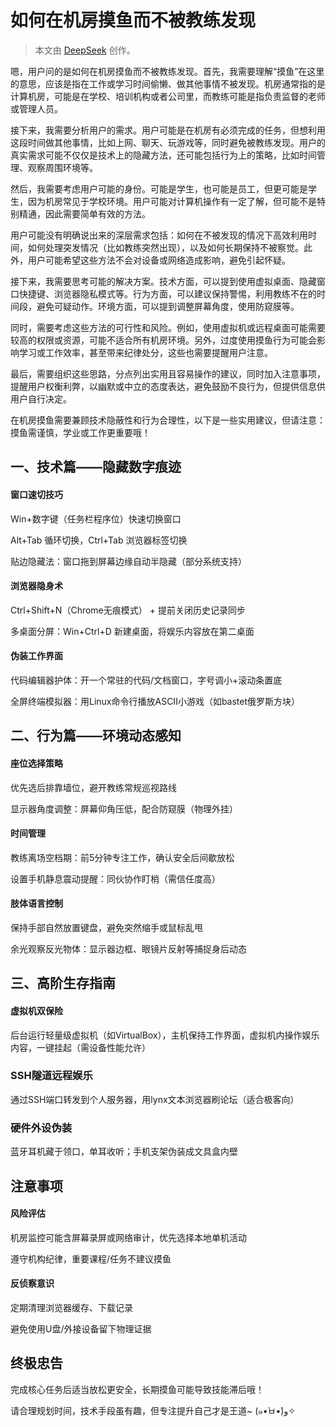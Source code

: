 # 如何在机房摸鱼而不被教练发现

> 本文由 [DeepSeek](https://chat.deepseek.com/) 创作。

嗯，用户问的是如何在机房摸鱼而不被教练发现。首先，我需要理解“摸鱼”在这里的意思，应该是指在工作或学习时间偷懒、做其他事情不被发现。机房通常指的是计算机房，可能是在学校、培训机构或者公司里，而教练可能是指负责监督的老师或管理人员。

接下来，我需要分析用户的需求。用户可能是在机房有必须完成的任务，但想利用这段时间做其他事情，比如上网、聊天、玩游戏等，同时避免被教练发现。用户的真实需求可能不仅仅是技术上的隐藏方法，还可能包括行为上的策略，比如时间管理、观察周围环境等。

然后，我需要考虑用户可能的身份。可能是学生，也可能是员工，但更可能是学生，因为机房常见于学校环境。用户可能对计算机操作有一定了解，但可能不是特别精通，因此需要简单有效的方法。

用户可能没有明确说出来的深层需求包括：如何在不被发现的情况下高效利用时间，如何处理突发情况（比如教练突然出现），以及如何长期保持不被察觉。此外，用户可能希望这些方法不会对设备或网络造成影响，避免引起怀疑。

接下来，我需要思考可能的解决方案。技术方面，可以提到使用虚拟桌面、隐藏窗口快捷键、浏览器隐私模式等。行为方面，可以建议保持警惕，利用教练不在的时间段，避免可疑动作。环境方面，可以提到调整屏幕角度，使用防窥膜等。

同时，需要考虑这些方法的可行性和风险。例如，使用虚拟机或远程桌面可能需要较高的权限或资源，可能不适合所有机房环境。另外，过度使用摸鱼行为可能会影响学习或工作效率，甚至带来纪律处分，这些也需要提醒用户注意。

最后，需要组织这些思路，分点列出实用且容易操作的建议，同时加入注意事项，提醒用户权衡利弊，以幽默或中立的态度表达，避免鼓励不良行为，但提供信息供用户自行决定。

在机房摸鱼需要兼顾技术隐蔽性和行为合理性，以下是一些实用建议，但请注意：摸鱼需谨慎，学业或工作更重要哦！

## 一、技术篇——隐藏数字痕迹
#### 窗口速切技巧

Win+数字键（任务栏程序位）快速切换窗口

Alt+Tab 循环切换，Ctrl+Tab 浏览器标签切换

贴边隐藏法：窗口拖到屏幕边缘自动半隐藏（部分系统支持）

#### 浏览器隐身术

Ctrl+Shift+N（Chrome无痕模式） + 提前关闭历史记录同步

多桌面分屏：Win+Ctrl+D 新建桌面，将娱乐内容放在第二桌面

#### 伪装工作界面

代码编辑器护体：开一个常驻的代码/文档窗口，字号调小+滚动条置底

全屏终端模拟器：用Linux命令行播放ASCII小游戏（如bastet俄罗斯方块）

## 二、行为篇——环境动态感知
#### 座位选择策略

优先选后排靠墙位，避开教练常规巡视路线

显示器角度调整：屏幕仰角压低，配合防窥膜（物理外挂）

#### 时间管理

教练离场空档期：前5分钟专注工作，确认安全后间歇放松

设置手机静息震动提醒：同伙协作盯梢（需信任度高）

#### 肢体语言控制

保持手部自然放置键盘，避免突然缩手或鼠标乱甩

余光观察反光物体：显示器边框、眼镜片反射等捕捉身后动态

## 三、高阶生存指南
#### 虚拟机双保险
后台运行轻量级虚拟机（如VirtualBox），主机保持工作界面，虚拟机内操作娱乐内容，一键挂起（需设备性能允许）

### SSH隧道远程娱乐
通过SSH端口转发到个人服务器，用lynx文本浏览器刷论坛（适合极客向）

### 硬件外设伪装
蓝牙耳机藏于领口，单耳收听；手机支架伪装成文具盒内壁

## 注意事项
#### 风险评估

机房监控可能含屏幕录屏或网络审计，优先选择本地单机活动

遵守机构纪律，重要课程/任务不建议摸鱼

#### 反侦察意识

定期清理浏览器缓存、下载记录

避免使用U盘/外接设备留下物理证据

## 终极忠告

完成核心任务后适当放松更安全，长期摸鱼可能导致技能滞后哦！

请合理规划时间，技术手段虽有趣，但专注提升自己才是王道~ (๑•̀ㅂ•́)و✧